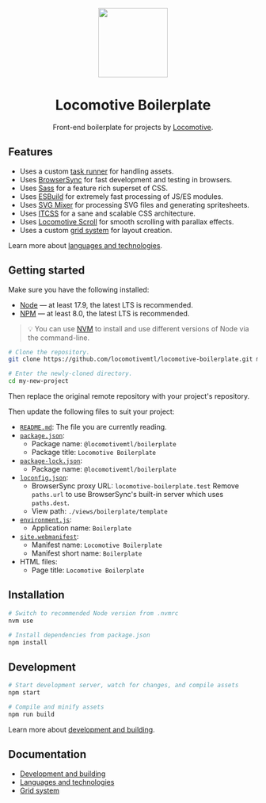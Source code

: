 <p align="center">
    <a href="https://github.com/locomotivemtl/locomotive-boilerplate">
        <img src="https://user-images.githubusercontent.com/4596862/54868065-c2aea200-4d5e-11e9-9ce3-e0013c15f48c.png" height="140">
    </a>
</p>
<h1 align="center">Locomotive Boilerplate</h1>
<p align="center">Front-end boilerplate for projects by <a href="https://locomotive.ca/">Locomotive</a>.</p>

## Features

* Uses a custom [task runner](docs/development.md) for handling assets.
* Uses [BrowserSync] for fast development and testing in browsers.
* Uses [Sass] for a feature rich superset of CSS.
* Uses [ESBuild] for extremely fast processing of JS/ES modules.
* Uses [SVG Mixer] for processing SVG files and generating spritesheets.
* Uses [ITCSS] for a sane and scalable CSS architecture.
* Uses [Locomotive Scroll] for smooth scrolling with parallax effects.
* Uses a custom [grid system](docs/grid.md) for layout creation.

Learn more about [languages and technologies](docs/technologies.md).

## Getting started

Make sure you have the following installed:

* [Node] — at least 17.9, the latest LTS is recommended.
* [NPM] — at least 8.0, the latest LTS is recommended.

> 💡 You can use [NVM] to install and use different versions of Node via the command-line.

```sh
# Clone the repository.
git clone https://github.com/locomotivemtl/locomotive-boilerplate.git my-new-project

# Enter the newly-cloned directory.
cd my-new-project
```

Then replace the original remote repository with your project's repository.

Then update the following files to suit your project:

* [`README.md`](README.md):
  The file you are currently reading.
* [`package.json`](package.json):
  * Package name: `@locomotivemtl/boilerplate`
  * Package title: `Locomotive Boilerplate`
* [`package-lock.json`](package-lock.json):
  * Package name: `@locomotivemtl/boilerplate`
* [`loconfig.json`](loconfig.json):
  * BrowserSync proxy URL: `locomotive-boilerplate.test`
    Remove `paths.url` to use BrowserSync's built-in server which uses `paths.dest`.
  * View path: `./views/boilerplate/template`
* [`environment.js`](assets/scripts/utils/environment.js):
  * Application name: `Boilerplate`
* [`site.webmanifest`](www/site.webmanifest):
  * Manifest name: `Locomotive Boilerplate`
  * Manifest short name: `Boilerplate`
* HTML files:
  * Page title: `Locomotive Boilerplate`

## Installation

```sh
# Switch to recommended Node version from .nvmrc
nvm use

# Install dependencies from package.json
npm install
```

## Development

```sh
# Start development server, watch for changes, and compile assets
npm start

# Compile and minify assets
npm run build
```

Learn more about [development and building](docs/development.md).

## Documentation

* [Development and building](docs/development.md)
* [Languages and technologies](docs/technologies.md)
* [Grid system](docs/grid.md)

[BrowserSync]:       https://npmjs.com/package/browser-sync
[ESBuild]:           https://npmjs.com/package/esbuild
[ITCSS]:             https://itcss.io/
[Locomotive Scroll]: https://npmjs.com/package/locomotive-scroll
[modularJS]:         https://npmjs.com/package/modujs
[modularLoad]:       https://npmjs.com/package/modularload
[Sass]:              https://sass-lang.com/
[SVG Mixer]:         https://npmjs.com/package/svg-mixer
[Node]:              https://nodejs.org/
[NPM]:               https://npmjs.com/
[NVM]:               https://github.com/nvm-sh/nvm
